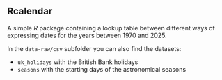 ## Rcalendar

A simple $R$ package containing a lookup table between different ways of expressing dates for the years between 1970 and 2025. 

In the `data-raw/csv` subfolder you can also find the datasets:
- `uk_holidays` with the British Bank holidays
- `seasons` with the starting days of the astronomical seasons
